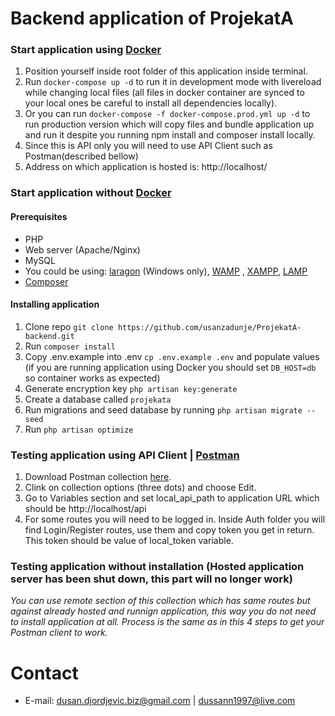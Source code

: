 # Backend application of ProjekatA

### Start application using [Docker](https://docs.docker.com/get-docker/)

1. Position yourself inside root folder of this application inside terminal.
2. Run ```docker-compose up -d``` to run it in development mode with livereload while changing local files (all files in
   docker container are synced to your local ones be careful to install all dependencies locally).
3. Or you can run ```docker-compose -f docker-compose.prod.yml up -d``` to run production version which will copy files
   and bundle application up and run it despite you running npm install and composer install locally.
4. Since this is API only you will need to use API Client such as Postman(described bellow)
5. Address on which application is hosted is: http://localhost/

### Start application without [Docker](https://docs.docker.com/get-docker/)

#### Prerequisites

- PHP
- Web server (Apache/Nginx)
- MySQL
- You could be using:  [laragon](https://laragon.org/) (Windows only), [WAMP](https://www.wampserver.com/en/)
  , [XAMPP](https://www.apachefriends.org/index.html), [LAMP](https://bitnami.com/stack/lamp/installer)
- [Composer](https://getcomposer.org/download/)

#### Installing application

1. Clone repo ```git clone https://github.com/usanzadunje/ProjekatA-backend.git```
2. Run ```composer install```
3. Copy .env.example into .env ```cp .env.example .env``` and populate values (if you are running application using
   Docker you should set ```DB_HOST=db``` so container works as expected)
4. Generate encryption key ```php artisan key:generate```
5. Create a database called  ```projekata```
6. Run migrations and seed database by running ```php artisan migrate --seed```
7. Run ```php artisan optimize```

### Testing application using API Client | [Postman](https://www.postman.com/downloads/)

1. Download Postman collection [here](https://www.mediafire.com/file/gjn5soweuj9nqtt/ProjectA.postman_collection.json/file).
2. Clink on collection options (three dots) and choose Edit.
3. Go to Variables section and set local_api_path to application URL which should be http://localhost/api
4. For some routes you will need to be logged in. Inside Auth folder you will find Login/Register routes, use them and
   copy token you get in return. This token should be value of local_token variable.

### Testing application without installation (Hosted application server has been shut down, this part will no longer work)

*You can use remote section of this collection which has same routes but against already hosted and runnign application,
this way you do not need to install application at all. Process is the same as in this 4 steps to get your Postman
client to work.*

# Contact

- E-mail: [dusan.djordjevic.biz@gmail.com](mailto:dusan.djordjevic.biz@gmail.com)
  | [dussann1997@live.com](mailto:dussann1997@live.comm)

<br>
